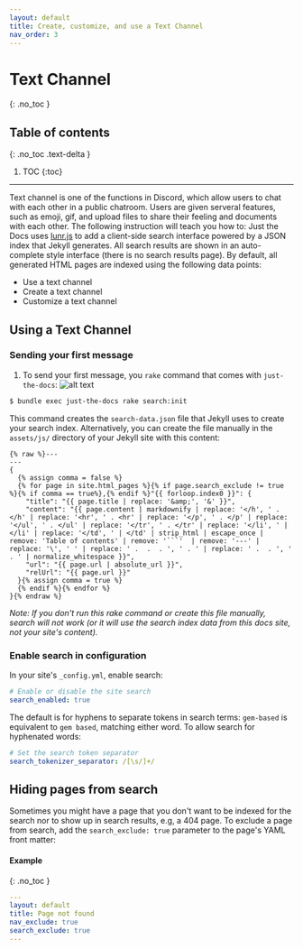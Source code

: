 ```yaml
---
layout: default
title: Create, customize, and use a Text Channel
nav_order: 3
---
```


# Text Channel
{: .no_toc }

## Table of contents
{: .no_toc .text-delta }

1. TOC
{:toc}

---
Text channel is one of the functions in Discord, which allow users to chat with each other in a public chatroom. Users are given serveral features, such as emoji, gif, and upload files to share their feeling and documents with each other. The following instruction will teach you how to:
Just the Docs uses [lunr.js](http://lunrjs.com) to add a client-side search interface powered by a JSON index that Jekyll generates. All search results are shown in an auto-complete style interface (there is no search results page). By default, all generated HTML pages are indexed using the following data points:

- Use a text channel
- Create a text channel
- Customize a text channel

## Using a Text Channel

### Sending your first message

1. To send your first message, you  `rake` command that comes with `just-the-docs`:
![alt text](https://cdn.discordapp.com/attachments/677736537194233868/695826466549792789/KFN2IUBL_A4KU9JPHCC1E.png)

```bash
$ bundle exec just-the-docs rake search:init
```

This command creates the `search-data.json` file that Jekyll uses to create your search index. Alternatively, you can create the file manually in the `assets/js/` directory of your Jekyll site with this content:

```liquid
{% raw %}---
---
{
  {% assign comma = false %}
  {% for page in site.html_pages %}{% if page.search_exclude != true %}{% if comma == true%},{% endif %}"{{ forloop.index0 }}": {
    "title": "{{ page.title | replace: '&amp;', '&' }}",
    "content": "{{ page.content | markdownify | replace: '</h', ' . </h' | replace: '<hr', ' . <hr' | replace: '</p', ' . </p' | replace: '</ul', ' . </ul' | replace: '</tr', ' . </tr' | replace: '</li', ' | </li' | replace: '</td', ' | </td' | strip_html | escape_once | remove: 'Table of contents' | remove: '```'  | remove: '---' | replace: '\', ' ' | replace: ' .  .  . ', ' . ' | replace: ' .  . ', ' . ' | normalize_whitespace }}",
    "url": "{{ page.url | absolute_url }}",
    "relUrl": "{{ page.url }}"
  }{% assign comma = true %}
  {% endif %}{% endfor %}
}{% endraw %}
```

_Note: If you don't run this rake command or create this file manually, search will not work (or it will use the search index data from this docs site, not your site's content)._

### Enable search in configuration

In your site's `_config.yml`, enable search:

```yaml
# Enable or disable the site search
search_enabled: true
```

The default is for hyphens to separate tokens in search terms:
`gem-based` is equivalent to `gem based`, matching either word.
To allow search for hyphenated words:

```yaml
# Set the search token separator
search_tokenizer_separator: /[\s/]+/
```

## Hiding pages from search

Sometimes you might have a page that you don't want to be indexed for the search nor to show up in search results, e.g, a 404 page. To exclude a page from search, add the `search_exclude: true` parameter to the page's YAML front matter:

#### Example
{: .no_toc }

```yaml
---
layout: default
title: Page not found
nav_exclude: true
search_exclude: true
---
```
